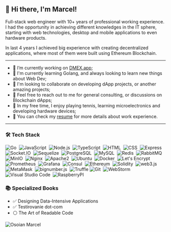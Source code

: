 ## 👋 Hi there, I'm Marcel!

Full-stack web engineer with 10+ years of professional working experience. I had the opportunity in achieving different knowledges in the IT sphere, starting with web technologies, desktop and mobile applications to even hardware products.

In last 4 years I achieved big experience with creating decentralized applications, where most of them were built using Ethereum Blockchain.

-------

- 🔭 I’m currently working on [DMEX.app](https://DMEX.app);
- 🌱 I'm currently learning Golang, and always looking to learn new things about Web Dev;
- 👯 I'm looking to collaborate on developing dApp projects, or another amazing projects;
- 💬 Feel free to reach out to me for general consulting, or discussions on Blockchain dApps;
- 🎨 In my free time, I enjoy playing tennis, learning microelectronics and developing hardware devices;
- 📄 You can check my [resume](http://marcel.osoian.com) for more details about work experience.

-------

### 🛠 Tech Stack
![Go](https://img.shields.io/badge/-Go-05122A?style=flat&logo=go)&nbsp;
![JavaScript](https://img.shields.io/badge/-JavaScript-05122A?style=flat&logo=javascript)&nbsp;
![Node.js](https://img.shields.io/badge/-Node.js-05122A?style=flat&logo=node.js)&nbsp;
![TypeScript](https://img.shields.io/badge/-TypeScript-05122A?style=flat&logo=TypeScript)&nbsp;
![HTML](https://img.shields.io/badge/-HTML-05122A?style=flat&logo=HTML5)&nbsp;
![CSS](https://img.shields.io/badge/-CSS-05122A?style=flat&logo=CSS3&logoColor=1572B6)&nbsp;
![Express](https://img.shields.io/badge/-Express-05122A?style=flat&logo=express)&nbsp;
![Socket.IO](https://img.shields.io/badge/-Socket.IO-05122A?style=flat&logo=socket.io)&nbsp;
![Sequelize](https://img.shields.io/badge/-Sequelize-05122A?style=flat&logo=sequelize)&nbsp;
![PostgreSQL](https://img.shields.io/badge/-PostgreSQL-05122A?style=flat&logo=PostgreSQL)&nbsp;
![MySQL](https://img.shields.io/badge/-MySQL-05122A?style=flat&logo=MySQL)&nbsp;
![Redis](https://img.shields.io/badge/-Redis-05122A?style=flat&logo=redis)&nbsp;
![RabbitMQ](https://img.shields.io/badge/-RabbitMQ-05122A?style=flat&logo=RabbitMQ)&nbsp;
![MinIO](https://img.shields.io/badge/-MinIO-05122A?style=flat&logo=MinIO)&nbsp;
![Nginx](https://img.shields.io/badge/-Nginx-05122A?style=flat&logo=Nginx)&nbsp;
![Apache2](https://img.shields.io/badge/-Apache2-05122A?style=flat&logo=Apache)&nbsp;
![Ubuntu](https://img.shields.io/badge/-Ubuntu-05122A?style=flat&logo=Ubuntu)&nbsp;
![Docker](https://img.shields.io/badge/-Docker-05122A?style=flat&logo=Docker)&nbsp;
![Let's Encrypt](https://img.shields.io/badge/-Let's%20Encrypt-05122A?style=flat&logo=letsencrypt)&nbsp;
![Prometheus](https://img.shields.io/badge/-Prometheus-05122A?style=flat&logo=Prometheus)&nbsp;
![Grafana](https://img.shields.io/badge/-Grafana-05122A?style=flat&logo=Grafana)&nbsp;
![Consul](https://img.shields.io/badge/-Consul-05122A?style=flat&logo=Consul)&nbsp;
![Ethereum](https://img.shields.io/badge/-Ethereum-05122A?style=flat&logo=Ethereum)&nbsp;
![Solidity](https://img.shields.io/badge/-Solidity-05122A?style=flat&logo=Solidity)&nbsp;
![web3.js](https://img.shields.io/badge/-web3.js-05122A?style=flat&logo=web3.js)&nbsp;
![MetaMask](https://img.shields.io/badge/-MetaMask-05122A?style=flat&logo=MetaMask)&nbsp;
![bignumber.js](https://img.shields.io/badge/-bignumber.js-05122A?style=flat&logo=bignumber.js)&nbsp;
![Truffle](https://img.shields.io/badge/-Truffle-05122A?style=flat&logo=Truffle)
![Git](https://img.shields.io/badge/-Git-05122A?style=flat&logo=git)&nbsp;
![WebStorm](https://img.shields.io/badge/-WebStorm-05122A?style=flat&logo=webstorm)&nbsp;
![Visual Studio Code](https://img.shields.io/badge/-Visual%20Studio%20Code-05122A?style=flat&logo=visual-studio-code&logoColor=007ACC)&nbsp;
![RaspberryPI](https://img.shields.io/badge/-RaspberryPI-05122A?style=flat&logo=RaspberryPI)&nbsp;

### 📚 Specialized Books
- ✅ Designing Data-Intensive Applications
- ✅ Testirovanie dot-com
- ⚪ The Art of Readable Code 

<p>&nbsp;<img align="left" src="https://github-readme-stats.vercel.app/api?username=OsoianMarcel&show_icons=true&hide_title=true" alt="Osoian Marcel" /></p>

